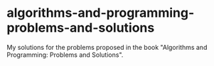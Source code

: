 algorithms-and-programming-problems-and-solutions
=================================================

My solutions for the problems proposed in the book "Algorithms and Programming: Problems and Solutions".
